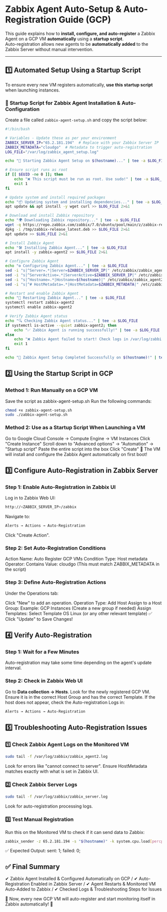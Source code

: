 # Zabbix Agent Auto-Setup & Auto-Registration Guide (GCP)

This guide explains how to **install, configure, and auto-register** a Zabbix Agent on a GCP VM **automatically** using a **startup script**.  
Auto-registration allows new agents to be **automatically added** to the Zabbix Server without manual intervention.

---

## **1️⃣ Automated Setup Using a Startup Script**
To ensure every new VM registers automatically, **use this startup script** when launching instances.

### **📌 Startup Script for Zabbix Agent Installation & Auto-Configuration**
Create a file called `zabbix-agent-setup.sh` and copy the script below:

```bash
#!/bin/bash

# Variables - Update these as per your environment
ZABBIX_SERVER_IP="65.2.181.194"  # Replace with your Zabbix Server IP
ZABBIX_METADATA="cloudgo"  # Metadata to trigger auto-registration
LOG_FILE="/var/log/zabbix_agent_setup.log"

echo "🚀 Starting Zabbix Agent Setup on $(hostname)..." | tee -a $LOG_FILE

# Ensure script runs as root
if [[ $EUID -ne 0 ]]; then
    echo "❌ This script must be run as root. Use sudo!" | tee -a $LOG_FILE
    exit 1
fi

# Update system and install required packages
echo "📦 Updating system and installing dependencies..." | tee -a $LOG_FILE
apt update && apt install -y wget curl >> $LOG_FILE 2>&1

# Download and install Zabbix repository
echo "🌍 Downloading Zabbix repository..." | tee -a $LOG_FILE
wget -q https://repo.zabbix.com/zabbix/7.0/ubuntu/pool/main/z/zabbix-release/zabbix-release_latest_7.0+ubuntu24.04_all.deb -O /tmp/zabbix-release_latest.deb
dpkg -i /tmp/zabbix-release_latest.deb >> $LOG_FILE 2>&1
apt update >> $LOG_FILE 2>&1

# Install Zabbix Agent
echo "🛠 Installing Zabbix Agent..." | tee -a $LOG_FILE
apt install -y zabbix-agent2 >> $LOG_FILE 2>&1

# Configure Zabbix Agent
echo "⚙ Configuring Zabbix Agent..." | tee -a $LOG_FILE
sed -i "s|^Server=.*|Server=$ZABBIX_SERVER_IP|" /etc/zabbix/zabbix_agent2.conf
sed -i "s|^ServerActive=.*|ServerActive=$ZABBIX_SERVER_IP|" /etc/zabbix/zabbix_agent2.conf
sed -i "s|^Hostname=.*|Hostname=$(hostname)|" /etc/zabbix/zabbix_agent2.conf
sed -i "s|^# HostMetadata=.*|HostMetadata=$ZABBIX_METADATA|" /etc/zabbix/zabbix_agent2.conf

# Restart and enable Zabbix Agent
echo "🔄 Restarting Zabbix Agent..." | tee -a $LOG_FILE
systemctl restart zabbix-agent2
systemctl enable zabbix-agent2

# Verify Zabbix Agent status
echo "🔍 Checking Zabbix Agent status..." | tee -a $LOG_FILE
if systemctl is-active --quiet zabbix-agent2; then
    echo "✅ Zabbix Agent is running successfully!" | tee -a $LOG_FILE
else
    echo "❌ Zabbix Agent failed to start! Check logs in /var/log/zabbix/zabbix_agent2.log" | tee -a $LOG_FILE
    exit 1
fi

echo "🎉 Zabbix Agent Setup Completed Successfully on $(hostname)!" | tee -a $LOG_FILE

```

## 2️⃣ Using the Startup Script in GCP
### Method 1: Run Manually on a GCP VM
Save the script as zabbix-agent-setup.sh
Run the following commands:
```bash
chmod +x zabbix-agent-setup.sh
sudo ./zabbix-agent-setup.sh
```
### Method 2: Use as a Startup Script When Launching a VM
Go to Google Cloud Console → Compute Engine → VM Instances
Click "Create Instance"
Scroll down to "Advanced options" → "Automation" → "Startup script"
Paste the entire script into the box
Click "Create"
🚀 The VM will install and configure the Zabbix Agent automatically on first boot!

## 3️⃣ Configure Auto-Registration in Zabbix Server
### Step 1: Enable Auto-Registration in Zabbix UI
Log in to Zabbix Web UI:
```bash
http://<ZABBIX_SERVER_IP>/zabbix
```
Navigate to:
```bash
Alerts → Actions → Auto-Registration
```
Click "Create Action".
### Step 2: Set Auto-Registration Conditions
Action Name: Auto Register GCP VMs
Condition Type: Host metadata
Operator: Contains
Value: cloudgo
(This must match ZABBIX_METADATA in the script)
### Step 3: Define Auto-Registration Actions
Under the Operations tab:

Click "New" to add an operation.
Operation Type: Add Host
Assign to a Host Group:
Example: GCP Instances (Create a new group if needed)
Assign Templates:
Select Template OS Linux (or any other relevant template)
✅ Click "Update" to Save Changes!

## 4️⃣ Verify Auto-Registration
### Step 1: Wait for a Few Minutes
Auto-registration may take some time depending on the agent's update interval.
### Step 2: Check in Zabbix Web UI
Go to **Data collection → Hosts**.
Look for the newly registered GCP VM.
Ensure it is in the correct Host Group and has the correct Template.
If the host does not appear, check the Auto-registration Logs in:
```bash
Alerts → Actions → Auto-Registration
```
## 5️⃣ Troubleshooting Auto-Registration Issues
### 1️⃣ Check Zabbix Agent Logs on the Monitored VM
```bash
sudo tail -f /var/log/zabbix/zabbix_agent2.log
```
Look for errors like "cannot connect to server".
Ensure HostMetadata matches exactly with what is set in Zabbix UI.
### 2️⃣ Check Zabbix Server Logs
```bash
sudo tail -f /var/log/zabbix/zabbix_server.log
```
Look for auto-registration processing logs.
### 3️⃣ Test Manual Registration
Run this on the Monitored VM to check if it can send data to Zabbix:
```bash
zabbix_sender -z 65.2.181.194 -s "$(hostname)" -k system.cpu.load[percpu,avg1] -o 0.5
```
✅ Expected Output: sent: 1; failed: 0;

## ✅ Final Summary
✔ Zabbix Agent Installed & Configured Automatically on GCP /
✔ Auto-Registration Enabled in Zabbix Server /
✔ Agent Restarts & Monitored VM Auto-Added to Zabbix /
✔ Checked Logs & Troubleshooting Steps for Issues

🚀 Now, every new GCP VM will auto-register and start monitoring itself in Zabbix automatically! 🎉

